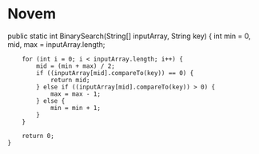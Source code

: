 
# Novem
public static int BinarySearch(String[] inputArray, String key) {
		int min = 0, mid, max = inputArray.length;

		for (int i = 0; i < inputArray.length; i++) {
			mid = (min + max) / 2;
			if ((inputArray[mid].compareTo(key)) == 0) {
				return mid;
			} else if ((inputArray[mid].compareTo(key)) > 0) {
				max = max - 1;
			} else {
				min = min + 1;
			}
		}

		return 0;
	}




